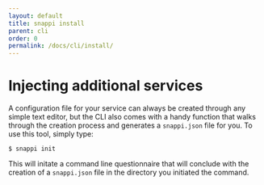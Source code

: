 ```yaml
---
layout: default
title: snappi install
parent: cli
order: 0
permalink: /docs/cli/install/
---
```


# Injecting additional services

A configuration file for your service can always be created through any simple text editor, but the CLI also comes with 
a handy function that walks through the creation process and generates a `snappi.json` file for you. To use this tool, 
simply type:

```
$ snappi init
```

This will initate a command line questionnaire that will conclude with the creation of a `snappi.json` file in the 
directory you initiated the command.